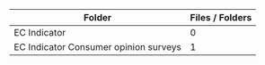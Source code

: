 | Folder                                |   Files / Folders |
|---------------------------------------|-------------------|
| EC Indicator                          |                 0 |
| EC Indicator Consumer opinion surveys |                 1 |
